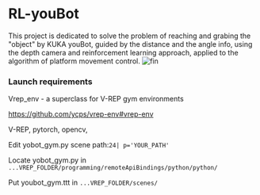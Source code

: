 # RL-youBot

This project is dedicated to solve the problem of reaching and grabing the "object" by KUKA youBot, guided by the distance and the angle info, using the depth camera and reinforcement learning approach, applied to the algorithm of platform movement control.
![fin](https://user-images.githubusercontent.com/49807173/110941450-72fd8280-8349-11eb-9f95-55e78c5cc823.gif)
### Launch requirements
Vrep_env - a superclass for V-REP gym environments

https://github.com/ycps/vrep-env#vrep-env

V-REP, pytorch, opencv,

Edit yobot_gym.py scene path:`24| p='YOUR_PATH'`


Locate yobot_gym.py in  `...VREP_FOLDER/programming/remoteApiBindings/python/python/`

Put youbot_gym.ttt in `...VREP_FOLDER/scenes/`

